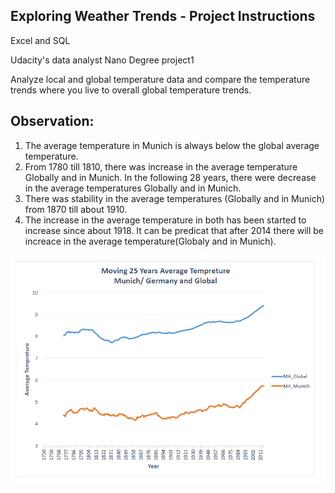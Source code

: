 ## Exploring Weather Trends - Project Instructions

Excel and SQL

Udacity's data analyst Nano Degree project1

Analyze local and global temperature data and compare the temperature trends where you live to overall global temperature trends.

## Observation:
1. The average temperature in Munich is always below the global average temperature.
2. From 1780 till 1810, there was increase in the average temperature Globally and in Munich. In the following 28 years, there were decrease in the average temperatures Globally and in Munich.
3. There was stability in the average temperatures (Globally and in Munich) from 1870 till about 1910.
4. The increase in the average temperature in both has been started to increase since about 1918. It can be predicat that after 2014 there will be increace in the average temperature(Globaly and in Munich).


![alt text](Chart.png)

